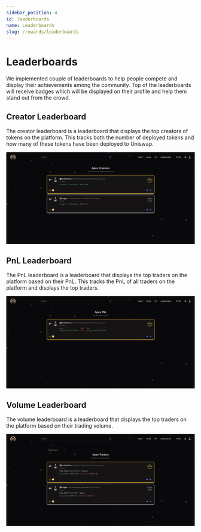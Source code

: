 ```yaml
---
sidebar_position: 4
id: leaderboards
name: Leaderboards
slug: /rewards/leaderboards
---
```


# Leaderboards

We implemented couple of leaderboards to help people compete and display their achievements among the community. Top of the leaderboards will receive badges which will be displayed on their profile and help them stand out from the crowd.

## Creator Leaderboard

The creator leaderboard is a leaderboard that displays the top creators of tokens on the platform. This tracks both the number of deployed tokens and how many of these tokens have been deployed to Uniswap.

![Creator Leaderboard](../../static/img/new/creators_leaderboard.png)

## PnL Leaderboard

The PnL leaderboard is a leaderboard that displays the top traders on the platform based on their PnL. This tracks the PnL of all traders on the platform and displays the top traders.

![PnL Leaderboard](../../static/img/new/pnl_leaderboard.png)

## Volume Leaderboard

The volume leaderboard is a leaderboard that displays the top traders on the platform based on their trading volume.

![Volume Leaderboard](../../static/img/new/traders_leaderboard.png)

<!-- ## Referral Leaderboard

The referral leaderboard is a leaderboard that displays the top referrers on the platform based on the number of users they have referred.

Read more about the [Referrals](/rewards/referrals) system. -->
